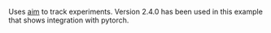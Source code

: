 Uses [aim](https://github.com/aimhubio/aim) to track experiments.
Version 2.4.0 has been used in this example that shows integration with pytorch.
